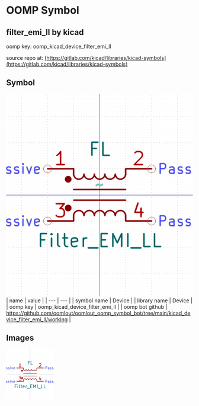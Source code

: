# OOMP Symbol  
## filter_emi_ll  by kicad  
  
oomp key: oomp_kicad_device_filter_emi_ll  
  
source repo at: [https://gitlab.com/kicad/libraries/kicad-symbols](https://gitlab.com/kicad/libraries/kicad-symbols)  
## Symbol  
  
[![working.png](working_600.png)](working.png)  
| name | value | 
| --- | --- | 
| symbol name | Device | 
| library name | Device | 
| oomp key | oomp_kicad_device_filter_emi_ll | 
| oomp bot github | https://github.com/oomlout/oomlout_oomp_symbol_bot/tree/main/kicad_device_filter_emi_ll/working | 
## Images  
  
[![working.png](working_140.png)](working.png)  
